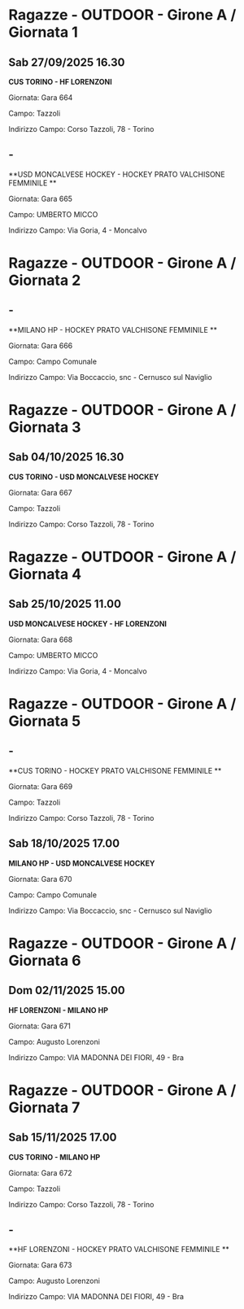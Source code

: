 # Ragazze - OUTDOOR  - Girone A / Giornata 1
## Sab 27/09/2025 16.30

**CUS TORINO - HF LORENZONI**

Giornata: Gara 664

Campo: Tazzoli 

Indirizzo Campo:  Corso Tazzoli, 78 - Torino



## -

**USD MONCALVESE HOCKEY - HOCKEY PRATO VALCHISONE FEMMINILE **

Giornata: Gara 665

Campo: UMBERTO MICCO 

Indirizzo Campo:  Via Goria, 4 - Moncalvo


# Ragazze - OUTDOOR  - Girone A / Giornata 2
## -

**MILANO HP - HOCKEY PRATO VALCHISONE FEMMINILE **

Giornata: Gara 666

Campo: Campo Comunale 

Indirizzo Campo:  Via Boccaccio, snc - Cernusco sul Naviglio


# Ragazze - OUTDOOR  - Girone A / Giornata 3
## Sab 04/10/2025 16.30

**CUS TORINO - USD MONCALVESE HOCKEY**

Giornata: Gara 667

Campo: Tazzoli 

Indirizzo Campo:  Corso Tazzoli, 78 - Torino


# Ragazze - OUTDOOR  - Girone A / Giornata 4
## Sab 25/10/2025 11.00

**USD MONCALVESE HOCKEY - HF LORENZONI**

Giornata: Gara 668

Campo: UMBERTO MICCO 

Indirizzo Campo:  Via Goria, 4 - Moncalvo


# Ragazze - OUTDOOR  - Girone A / Giornata 5
## -

**CUS TORINO - HOCKEY PRATO VALCHISONE FEMMINILE **

Giornata: Gara 669

Campo: Tazzoli 

Indirizzo Campo:  Corso Tazzoli, 78 - Torino



## Sab 18/10/2025 17.00

**MILANO HP - USD MONCALVESE HOCKEY**

Giornata: Gara 670

Campo: Campo Comunale 

Indirizzo Campo:  Via Boccaccio, snc - Cernusco sul Naviglio


# Ragazze - OUTDOOR  - Girone A / Giornata 6
## Dom 02/11/2025 15.00

**HF LORENZONI - MILANO HP**

Giornata: Gara 671

Campo: Augusto Lorenzoni 

Indirizzo Campo:  VIA MADONNA DEI FIORI, 49 - Bra


# Ragazze - OUTDOOR  - Girone A / Giornata 7
## Sab 15/11/2025 17.00

**CUS TORINO - MILANO HP**

Giornata: Gara 672

Campo: Tazzoli 

Indirizzo Campo:  Corso Tazzoli, 78 - Torino



## -

**HF LORENZONI - HOCKEY PRATO VALCHISONE FEMMINILE **

Giornata: Gara 673

Campo: Augusto Lorenzoni 

Indirizzo Campo:  VIA MADONNA DEI FIORI, 49 - Bra


